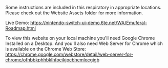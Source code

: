 Some instructions are included in this respiratory in appropriate locations. Please check out the Website Assets folder for more information. 

Live Demo: https://nintendo-switch-ui-demo.6te.net/WA/Emuferal-Roadmap.html

To view this website on your local machine you'll need Google Chrome Installed on a Desktop. And you'll also need Web Server for Chrome which is available on the Chrome Web Store: https://chrome.google.com/webstore/detail/web-server-for-chrome/ofhbbkphhbklhfoeikjpcbhemlocgigb
